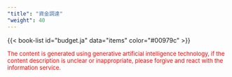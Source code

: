 ```yaml
---
"title": "資金調達"
"weight": 40
---
```


{{< book-list id="budget.ja" data="items" color="#00979c" >}}
<p>
   <font color="red" size="2pt">The content is generated using generative artificial intelligence technology, if the content description is unclear or inappropriate, please forgive and react with the information service.</font>
</p>
